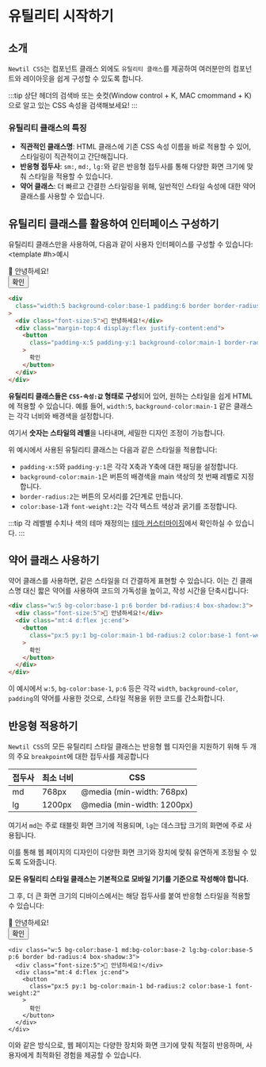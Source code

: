 <script setup>
import ExampleSection from "../components/demo/ExampleSection.vue"
</script>

# 유틸리티 시작하기

## 소개

`Newtil CSS`는 컴포넌트 클래스 외에도 `유틸리티 클래스`를 제공하여 여러분만의 컴포넌트와 레이아웃을 쉽게 구성할 수 있도록 합니다.

:::tip
상단 헤더의 검색바 또는 숏컷(Window control + K, MAC cmommand + K)으로 알고 있는 CSS 속성을 검색해보세요!
:::

### 유틸리티 클래스의 특징

- **직관적인 클래스명**: HTML 클래스에 기존 CSS 속성 이름을 바로 적용할 수 있어, 스타일링이 직관적이고 간단해집니다.
- **반응형 접두사**: `sm:`, `md:`, `lg:`와 같은 반응형 접두사를 통해 다양한 화면 크기에 맞춰 스타일을 적용할 수 있습니다.
- **약어 클래스**: 더 빠르고 간결한 스타일링을 위해, 일반적인 스타일 속성에 대한 약어 클래스를 사용할 수 있습니다.

## 유틸리티 클래스를 활용하여 인터페이스 구성하기

유틸리티 클래스만을 사용하여, 다음과 같이 사용자 인터페이스를 구성할 수 있습니다:
<ExampleSection>
<template #h>예시</template>

<div class="width:5 background-color:base-1 padding:6 border border-radius:4 box-shadow:3">
  <div class="font-size:5">👋 안녕하세요!</div>
  <div class="margin-top:4 display:flex justify-content:end">
    <button
      class="padding-x:5 padding-y:1 background-color:main-1 border-radius:2 color:base-1 font-weight:2"
    >
      확인
    </button>
  </div>
</div>
</ExampleSection>

```html
<div
  class="width:5 background-color:base-1 padding:6 border border-radius:4 box-shadow:3"
>
  <div class="font-size:5">👋 안녕하세요!</div>
  <div class="margin-top:4 display:flex justify-content:end">
    <button
      class="padding-x:5 padding-y:1 background-color:main-1 border-radius:2 color:base-1 font-weight:2"
    >
      확인
    </button>
  </div>
</div>
```

**유틸리티 클래스들은 `CSS-속성:값` 형태로 구성**되어 있어, 원하는 스타일을 쉽게 HTML에 적용할 수 있습니다. 예를 들어, `width:5`, `background-color:main-1` 같은 클래스는 각각 너비와 배경색을 설정합니다.

여기서 **숫자는 스타일의 레벨**을 나타내며, 세밀한 디자인 조정이 가능합니다.

위 예시에서 사용된 유틸리티 클래스는 다음과 같은 스타일을 적용합니다:

- `padding-x:5`와 `padding-y:1`은 각각 X축과 Y축에 대한 패딩을 설정합니다.
- `background-color:main-1`은 버튼의 배경색을 main 색상의 첫 번째 레벨로 지정합니다.
- `border-radius:2`는 버튼의 모서리를 2단계로 만듭니다.
- `color:base-1`과 `font-weight:2`는 각각 텍스트 색상과 굵기를 조정합니다.

:::tip
각 레벨별 수치나 색의 테마 재정의는 [테마 커스터마이징](/guide/customizing)에서 확인하실 수 있습니다.
:::

## 약어 클래스 사용하기

약어 클래스를 사용하면, 같은 스타일을 더 간결하게 표현할 수 있습니다. 이는 긴 클래스명 대신 짧은 약어를 사용하여 코드의 가독성을 높이고, 작성 시간을 단축시킵니다:

```html
<div class="w:5 bg-color:base-1 p:6 border bd-radius:4 box-shadow:3">
  <div class="font-size:5">👋 안녕하세요!</div>
  <div class="mt:4 d:flex jc:end">
    <button
      class="px:5 py:1 bg-color:main-1 bd-radius:2 color:base-1 font-weight:2"
    >
      확인
    </button>
  </div>
</div>
```

이 예시에서 `w:5`, `bg-color:base-1`, `p:6` 등은 각각 `width`, `background-color`, `padding`의 약어를 사용한 것으로, 스타일 적용을 위한 코드를 간소화합니다.

## 반응형 적용하기

`Newtil CSS`의 모든 유틸리티 스타일 클래스는 반응형 웹 디자인을 지원하기 위해 두 개의 주요 `breakpoint`에 대한 접두사를 제공합니다

| 접두사 | 최소 너비 | CSS                        |
| ------ | --------- | -------------------------- |
| md     | 768px     | @media (min-width: 768px)  |
| lg     | 1200px    | @media (min-width: 1200px) |

여기서 `md`는 주로 태블릿 화면 크기에 적용되며, `lg`는 데스크탑 크기의 화면에 주로 사용됩니다.

이를 통해 웹 페이지의 디자인이 다양한 화면 크기와 장치에 맞춰 유연하게 조정될 수 있도록 도와줍니다.

**모든 유틸리티 스타일 클래스는 기본적으로 모바일 기기를 기준으로 작성해야 합니다.**

그 후, 더 큰 화면 크기의 디바이스에서는 해당 접두사를 붙여 반응형 스타일을 적용할 수 있습니다:

<ExampleSection>
<div class="w:5 bg-color:base-1 md:bg-color:base-2 lg:bg-color:base-5 p:6 border bd-radius:4 box-shadow:3">
  <div class="font-size:5">👋 안녕하세요!</div>
  <div class="mt:4 d:flex jc:end">
    <button
      class="px:5 py:1 bg-color:main-1 bd-radius:2 color:base-1 font-weight:2"
    >
      확인
    </button>
  </div>
</div>
</ExampleSection>

```html{1}
<div class="w:5 bg-color:base-1 md:bg-color:base-2 lg:bg-color:base-5 p:6 border bd-radius:4 box-shadow:3">
  <div class="font-size:5">👋 안녕하세요!</div>
  <div class="mt:4 d:flex jc:end">
    <button
      class="px:5 py:1 bg-color:main-1 bd-radius:2 color:base-1 font-weight:2"
    >
      확인
    </button>
  </div>
</div>
```

이와 같은 방식으로, 웹 페이지는 다양한 장치와 화면 크기에 맞춰 적절히 반응하며, 사용자에게 최적화된 경험을 제공할 수 있습니다.
